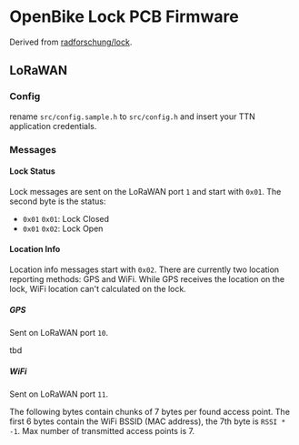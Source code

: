 OpenBike Lock PCB Firmware
=================

Derived from [radforschung/lock](https://github.com/radforschung/lock).

## LoRaWAN

### Config

rename `src/config.sample.h` to `src/config.h` and insert your TTN application credentials.

### Messages

#### Lock Status

Lock messages are sent on the LoRaWAN port `1` and start with `0x01`. The second byte is the status:
 * `0x01` `0x01`: Lock Closed
 * `0x01` `0x02`: Lock Open

#### Location Info

Location info messages start with `0x02`. There are currently two location reporting methods: GPS and WiFi. While GPS receives the location on the lock, WiFi location can't calculated on the lock.

##### GPS
Sent on LoRaWAN port `10`.

tbd

##### WiFi
Sent on LoRaWAN port `11`.

The following bytes contain chunks of 7 bytes per found access point. The first 6 bytes contain the WiFi BSSID (MAC address), the 7th byte is `RSSI * -1`. Max number of transmitted access points is 7.
